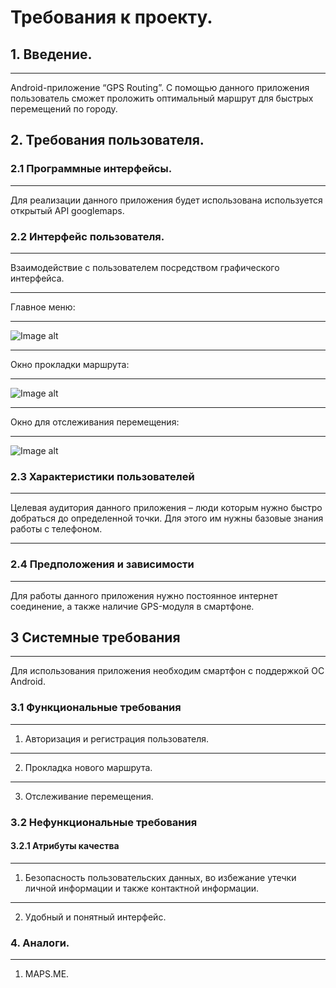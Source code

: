 # Требования к проекту.
## 1. Введение.
***
Android-приложение “GPS Routing”. С помощью данного приложения пользователь сможет проложить оптимальный маршрут для быстрых перемещений по городу.
## 2. Требования пользователя.
### 2.1	Программные интерфейсы.
***
Для реализации данного приложения будет использована используется открытый API googlemaps.
### 2.2 Интерфейс пользователя.
***
Взаимодействие с пользователем посредством графического интерфейса.
***
Главное меню:
***
![Image alt](https://github.com/AliaksandrZhurkevich/App-for-routing/blob/master/%D0%93%D0%BB%D0%B0%D0%B2%D0%BD%D0%BE%D0%B5%20%D0%BC%D0%B5%D0%BD%D1%8E.png)
***
Окно прокладки маршрута:
***
![Image alt](https://github.com/AliaksandrZhurkevich/App-for-routing/blob/master/%D0%9F%D1%80%D0%BE%D0%BA%D0%BB%D0%B0%D0%B4%D0%BA%D0%B0%20%D0%BC%D0%B0%D1%80%D1%88%D1%80%D1%83%D1%82%D0%B0.png)
***
Окно для отслеживания перемещения:
***
![Image alt](https://github.com/AliaksandrZhurkevich/App-for-routing/blob/master/%D0%9F%D1%80%D0%BE%D0%B3%D1%80%D0%B5%D1%81%D1%81.png)
### 2.3 Характеристики пользователей
***
Целевая аудитория данного приложения – люди которым нужно быстро добраться до определенной точки. Для этого им нужны базовые знания работы с телефоном.
***
### 2.4 Предположения и зависимости
***
Для работы данного приложения нужно постоянное интернет соединение, а также наличие GPS-модуля в смартфоне. 
## 3 Системные требования
***
Для использования приложения необходим смартфон с поддержкой ОС Android.
### 3.1 Функциональные требования
***
1.	Авторизация и регистрация пользователя.
***
2.	Прокладка нового маршрута.
***
3.	Отслеживание перемещения.
### 3.2 Нефункциональные требования
#### 3.2.1 Атрибуты качества
***
1.	Безопасность пользовательских данных, во избежание утечки личной информации и также контактной информации.
***
2.	Удобный и понятный интерфейс.
### 4. Аналоги.
***
1. MAPS.ME.


